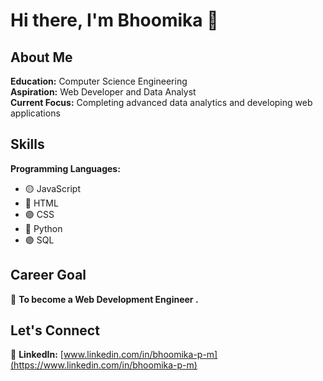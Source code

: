 # Hi there, I'm Bhoomika 👋

## About Me

 **Education:** Computer Science Engineering  
 **Aspiration:** Web Developer and Data Analyst  
 **Current Focus:** Completing advanced data analytics and developing web applications

## Skills

**Programming Languages:**

- 🟡 JavaScript
- 🔴 HTML
- 🟣 CSS
- 🔵 Python
- 🟣 SQL
  
## Career Goal

🎯 **To become a Web Development Engineer .**

## Let's Connect
  
🔗 **LinkedIn:** [www.linkedin.com/in/bhoomika-p-m](https://www.linkedin.com/in/bhoomika-p-m)
